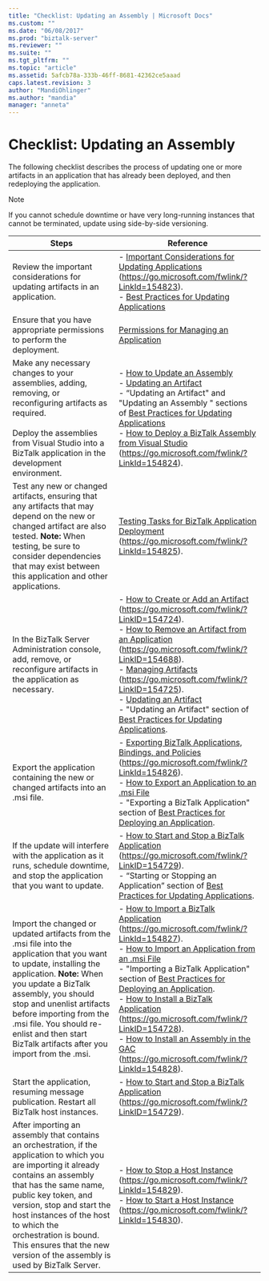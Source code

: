 ```yaml
---
title: "Checklist: Updating an Assembly | Microsoft Docs"
ms.custom: ""
ms.date: "06/08/2017"
ms.prod: "biztalk-server"
ms.reviewer: ""
ms.suite: ""
ms.tgt_pltfrm: ""
ms.topic: "article"
ms.assetid: 5afcb78a-333b-46ff-8681-42362ce5aaad
caps.latest.revision: 3
author: "MandiOhlinger"
ms.author: "mandia"
manager: "anneta"
---
```

# Checklist: Updating an Assembly
The following checklist describes the process of updating one or more artifacts in an application that has already been deployed, and then redeploying the application.

> [!NOTE]
>  If you cannot schedule downtime or have very long-running instances that cannot be terminated, update using side-by-side versioning.

|Steps|Reference|
|-----------|---------------|
|Review the important considerations for updating artifacts in an application.|-   [Important Considerations for Updating Applications](https://go.microsoft.com/fwlink/?LinkId=154823) (https://go.microsoft.com/fwlink/?LinkId=154823).<br />-   [Best Practices for Updating Applications](../technical-guides/best-practices-for-updating-applications.md)|
|Ensure that you have appropriate permissions to perform the deployment.|[Permissions for Managing an Application](../technical-guides/permissions-for-managing-an-application.md)|
|Make any necessary changes to your assemblies, adding, removing, or reconfiguring artifacts as required.<br /><br /> Deploy the assemblies from Visual Studio into a BizTalk application in the development environment.|-   [How to Update an Assembly](../technical-guides/how-to-update-an-assembly.md)<br />-   [Updating an Artifact](../technical-guides/updating-an-artifact.md)<br />-   “Updating an Artifact" and "Updating an Assembly " sections of [Best Practices for Updating Applications](../technical-guides/best-practices-for-updating-applications.md)<br />-   [How to Deploy a BizTalk Assembly from Visual Studio](https://go.microsoft.com/fwlink/?LinkId=154824) (https://go.microsoft.com/fwlink/?LinkId=154824).|
|Test any new or changed artifacts, ensuring that any artifacts that may depend on the new or changed artifact are also tested. **Note:**  When testing, be sure to consider dependencies that may exist between this application and other applications.|[Testing Tasks for BizTalk Application Deployment](https://go.microsoft.com/fwlink/?LinkId=154825) (https://go.microsoft.com/fwlink/?LinkId=154825).|
|In the BizTalk Server Administration console, add, remove, or reconfigure artifacts in the application as necessary.|-   [How to Create or Add an Artifact](https://go.microsoft.com/fwlink/?LinkID=154724) (https://go.microsoft.com/fwlink/?LinkID=154724).<br />-   [How to Remove an Artifact from an Application](https://go.microsoft.com/fwlink/?LinkID=154688) (https://go.microsoft.com/fwlink/?LinkID=154688).<br />-   [Managing Artifacts](https://go.microsoft.com/fwlink/?LinkID=154725) (https://go.microsoft.com/fwlink/?LinkID=154725).<br />-   [Updating an Artifact](../technical-guides/updating-an-artifact.md)<br />-   "Updating an Artifact" section of [Best Practices for Updating Applications](../technical-guides/best-practices-for-updating-applications.md).|
|Export the application containing the new or changed artifacts into an .msi file.|-   [Exporting BizTalk Applications, Bindings, and Policies](https://go.microsoft.com/fwlink/?LinkId=154826) (https://go.microsoft.com/fwlink/?LinkId=154826).<br />-   [How to Export an Application to an .msi File](../technical-guides/how-to-export-an-application-to-an-msi-file.md)<br />-   "Exporting a BizTalk Application" section of [Best Practices for Deploying an Application](../technical-guides/best-practices-for-deploying-an-application.md).|
|If the update will interfere with the application as it runs, schedule downtime, and stop the application that you want to update.|-   [How to Start and Stop a BizTalk Application](https://go.microsoft.com/fwlink/?LinkID=154729) (https://go.microsoft.com/fwlink/?LinkID=154729).<br />-   “Starting or Stopping an Application” section of [Best Practices for Updating Applications](../technical-guides/best-practices-for-updating-applications.md).|
|Import the changed or updated artifacts from the .msi file into the application that you want to update, installing the application. **Note:**  When you update a BizTalk assembly, you should stop and unenlist artifacts before importing from the .msi file. You should re-enlist and then start BizTalk artifacts after you import from the .msi.|-   [How to Import a BizTalk Application](https://go.microsoft.com/fwlink/?LinkId=154827) (https://go.microsoft.com/fwlink/?LinkId=154827).<br />-   [How to Import an Application from an .msi File](../technical-guides/how-to-import-an-application-from-an-msi-file.md)<br />-   "Importing a BizTalk Application" section of [Best Practices for Deploying an Application](../technical-guides/best-practices-for-deploying-an-application.md).<br />-   [How to Install a BizTalk Application](https://go.microsoft.com/fwlink/?LinkID=154728) (https://go.microsoft.com/fwlink/?LinkID=154728).<br />-   [How to Install an Assembly in the GAC](https://go.microsoft.com/fwlink/?LinkId=154828) (https://go.microsoft.com/fwlink/?LinkId=154828).|
|Start the application, resuming message publication. Restart all BizTalk host instances.|-   [How to Start and Stop a BizTalk Application](https://go.microsoft.com/fwlink/?LinkID=154729) (https://go.microsoft.com/fwlink/?LinkID=154729).|
|After importing an assembly that contains an orchestration, if the application to which you are importing it already contains an assembly that has the same name, public key token, and version, stop and start the host instances of the host to which the orchestration is bound. This ensures that the new version of the assembly is used by BizTalk Server.|-   [How to Stop a Host Instance](https://go.microsoft.com/fwlink/?LinkId=154829) (https://go.microsoft.com/fwlink/?LinkId=154829).<br />-   [How to Start a Host Instance](https://go.microsoft.com/fwlink/?LinkId=154830) (https://go.microsoft.com/fwlink/?LinkId=154830).|
